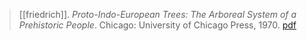 > [[friedrich]]. *Proto-Indo-European Trees: The Arboreal System of a Prehistoric People*. Chicago: University of Chicago Press, 1970. [pdf](a/p-friedrich1970.pdf)